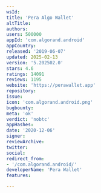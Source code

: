 ```yaml
---
wsId: 
title: 'Pera Algo Wallet'
altTitle: 
authors: 
users: 500000
appId: 'com.algorand.android'
appCountry: 
released: '2019-06-07'
updated: 2025-02-13
version: '5.202502.0'
stars: 4.6
ratings: 14091
reviews: 1195
website: 'https://perawallet.app'
repository: 
issue: 
icon: 'com.algorand.android.png'
bugbounty: 
meta: 'ok'
verdict: 'nobtc'
appHashes: 
date: '2020-12-06'
signer: 
reviewArchive: 
twitter: 
social: 
redirect_from:
- '/com.algorand.android/'
developerName: 'Pera Wallet'
features: 

---
```


